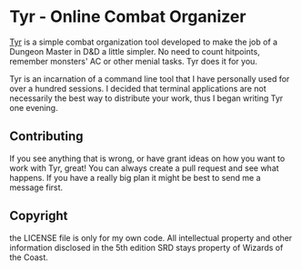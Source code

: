 # Tyr - Online Combat Organizer
[Tyr](https://tyr.interwing.nl) is a simple combat organization tool developed to make the job of a Dungeon Master in D&D a little simpler. No need to count hitpoints, remember monsters' AC or other menial tasks. Tyr does it for you. 

Tyr is an incarnation of a command line tool that I have personally used for over a hundred sessions. I decided that terminal applications are not necessarily the best way to distribute your work, thus I began writing Tyr one evening.

## Contributing
If you see anything that is wrong, or have grant ideas on how you want to work with Tyr, great! You can always create a pull request and see what happens. If you have a really big plan it might be best to send me a message first.

## Copyright
the LICENSE file is only for my own code. All intellectual property and other information disclosed in the 5th edition SRD stays property of Wizards of the Coast. 
